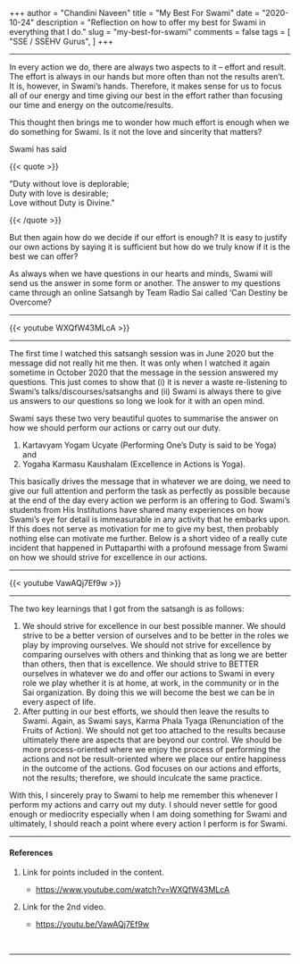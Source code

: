 +++
author = "Chandini Naveen"
title = "My Best For Swami"
date = "2020-10-24"
description = "Reflection on how to offer my best for Swami in everything that I do."
slug = "my-best-for-swami"
comments = false
tags = [
    "SSE / SSEHV Gurus",
]
+++

---

In every action we do, there are always two aspects to it – effort and result. The effort is always in our hands but more often than not the results aren’t. It is, however, in Swami’s hands. Therefore, it makes sense for us to focus all of our energy and time giving our best in the effort rather than focusing our time and energy on the outcome/results.

This thought then brings me to wonder how much effort is enough when we do something for Swami. Is it not the love and sincerity that matters? 

Swami has said

{{< quote >}}
<p>"Duty without love is deplorable; <br />
Duty with love is desirable; <br />
Love without Duty is Divine."</p>
{{< /quote >}}

But then again how do we decide if our effort is enough? It is easy to justify our own actions by saying it is sufficient but how do we truly know if it is the best we can offer? 

As always when we have questions in our hearts and minds, Swami will send us the answer in some form or another. The answer to my questions came through an online Satsangh by Team Radio Sai called ‘Can Destiny be Overcome? 

---

{{< youtube WXQfW43MLcA >}}

---

The first time I watched this satsangh session was in June 2020 but the message did not really hit me then. It was only when I watched it again sometime in October 2020 that the message in the session answered my questions. This just comes to show that (i) it is never a waste re-listening to Swami’s talks/discourses/satsanghs and (ii) Swami is always there to give us answers to our questions so long we look for it with an open mind.  

Swami says these two very beautiful quotes to summarise the answer on how we should perform our actions or carry out our duty. 
1. Kartavyam Yogam Ucyate (Performing One’s Duty is said to be Yoga) and 
2. Yogaha Karmasu Kaushalam (Excellence in Actions is Yoga). 

This basically drives the message that in whatever we are doing, we need to give our full attention and perform the task as perfectly as possible because at the end of the day every action we perform is an offering to God. Swami’s students from His Institutions have shared many experiences on how Swami’s eye for detail is immeasurable in any activity that he embarks upon. If this does not serve as motivation for me to give my best, then probably nothing else can motivate me further.  Below is a short video of a really cute incident that happened in Puttaparthi with a profound message from Swami on how we should strive for excellence in our actions.

---

{{< youtube VawAQj7Ef9w >}}

---

The two key learnings that I got from the satsangh is as follows:
1. We should strive for excellence in our best possible manner. We should strive to be a better version of ourselves and to be better in the roles we play by improving ourselves. We should not strive for excellence by comparing ourselves with others and thinking that as long we are better than others, then that is excellence. We should strive to BETTER ourselves in whatever we do and offer our actions to Swami in every role we play whether it is at home, at work, in the community or in the Sai organization. By doing this we will become the best we can be in every aspect of life. 
2. After putting in our best efforts, we should then leave the results to Swami. Again, as Swami says, Karma Phala Tyaga (Renunciation of the Fruits of Action). We should not get too attached to the results because ultimately there are aspects that are beyond our control. We should be more process-oriented where we enjoy the process of performing the actions and not be result-oriented where we place our entire happiness in the outcome of the actions. God focuses on our actions and efforts, not the results; therefore, we should inculcate the same practice. 

With this, I sincerely pray to Swami to help me remember this whenever I perform my actions and carry out my duty. I should never settle for good enough or mediocrity especially when I am doing something for Swami and ultimately, I should reach a point where every action I perform is for Swami. 

---

#### References

1. Link for points included in the content.
    * https://www.youtube.com/watch?v=WXQfW43MLcA

2. Link for the 2nd video.
    * https://youtu.be/VawAQj7Ef9w 

<br>

---
